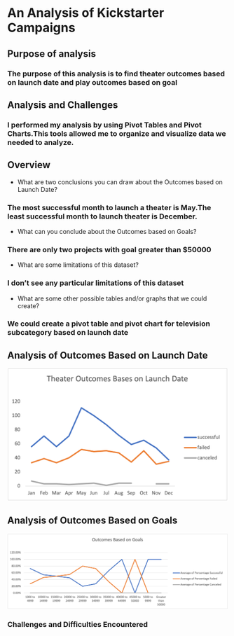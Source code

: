 # An Analysis of Kickstarter Campaigns
## Purpose of analysis
### The purpose of this analysis is to find theater outcomes based on launch date and play outcomes based on goal 

## Analysis and Challenges
### I performed my analysis by using Pivot Tables and Pivot Charts.This tools allowed me to organize and visualize data we needed to analyze. 

## Overview 
- What are two conclusions you can draw about the Outcomes based on Launch Date?
### The most successful month to launch a theater is May.The least successful month to launch theater is December. 
- What can you conclude about the Outcomes based on Goals?
### There are only two projects with goal greater than $50000

- What are some limitations of this dataset?
### I don’t see any particular limitations of this dataset 

- What are some other possible tables and/or graphs that we could create?
### We could create a pivot table and pivot chart for television	subcategory based on launch date 

## Analysis of Outcomes Based on Launch Date
![Theater_Outcomes_vs_Launch.png](Theater_Outcomes_vs_Launch.png)
## Analysis of Outcomes Based on Goals
![Outcomes_vs_Goals.png](Outcomes_vs_Goals.png)
### Challenges and Difficulties Encountered




